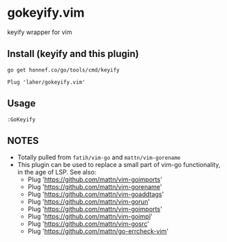 # gokeyify.vim

keyify wrapper for vim

## Install (keyify and this plugin)

```
go get honnef.co/go/tools/cmd/keyify
```

```
Plug 'laher/gokeyify.vim'
```

## Usage

```
:GoKeyify
```

## NOTES

 * Totally pulled from `fatih/vim-go` and `mattn/vim-gorename`
 * This plugin can be used to replace a small part of vim-go functionality, in the age of LSP. See also:
   * Plug 'https://github.com/mattn/vim-goimports'
   * Plug 'https://github.com/mattn/vim-gorename'
   * Plug 'https://github.com/mattn/vim-goaddtags'
   * Plug 'https://github.com/mattn/vim-gorun'
   * Plug 'https://github.com/mattn/vim-goimports'
   * Plug 'https://github.com/mattn/vim-goimpl'
   * Plug 'https://github.com/mattn/vim-gosrc'
   * Plug 'https://github.com/mattn/go-errcheck-vim'
